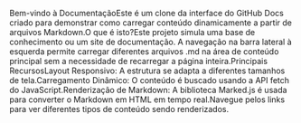Bem-vindo à DocumentaçãoEste é um clone da interface do GitHub Docs criado para demonstrar como carregar conteúdo dinamicamente a partir de arquivos Markdown.O que é isto?Este projeto simula uma base de conhecimento ou um site de documentação. A navegação na barra lateral à esquerda permite carregar diferentes arquivos .md na área de conteúdo principal sem a necessidade de recarregar a página inteira.Principais RecursosLayout Responsivo: A estrutura se adapta a diferentes tamanhos de tela.Carregamento Dinâmico: O conteúdo é buscado usando a API fetch do JavaScript.Renderização de Markdown: A biblioteca Marked.js é usada para converter o Markdown em HTML em tempo real.Navegue pelos links para ver diferentes tipos de conteúdo sendo renderizados.
